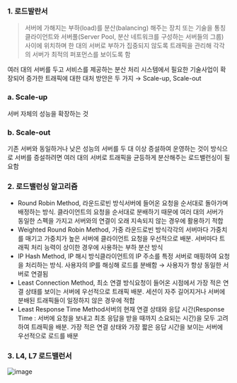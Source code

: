 ### 1. 로드발란서

> 서버에 가해지는 부하(load)를 분산(balancing) 해주는 장치 또는 기술을 통칭 클라이언트와 서버풀(Server Pool, 분산 네트워크를 구성하는 서버들의 그룹) 사이에 위치하며 한 대의 서버로 부하가 집중되지 않도록 트래픽을 관리해 각각의 서버가 최적의 퍼포먼스를 보이도록 함
> 

여러 대의 서버를 두고 서비스를 제공하는 분산 처리 시스템에서 필요한 기술사업이 확장되어 증가한 트래픽에 대한 대처 방안은 두 가지 → Scale-up, Scale-out

### a. Scale-up

서버 자체의 성능을 확장하는 것

### b. Scale-out

기존 서버와 동일하거나 낮은 성능의 서버를 두 대 이상 증설하여 운영하는 것이 방식으로 서버를 증설하려면 여러 대의 서버로 트래픽을 균등하게 분산해주는 로드밸런싱이 필요함

### 2. 로드밸런싱 알고리즘

- Round Robin Method, 라운드로빈 방식서버에 들어온 요청을 순서대로 돌아가며 배정하는 방식. 클라이언트의 요청을 순서대로 분배하기 때문에 여러 대의 서버가 동일한 스펙을 가지고 서버와의 연결이 오래 지속되지 않는 경우에 활용하기 적합
- Weighted Round Robin Method, 가중 라운드로빈 방식각각의 서버마다 가중치를 매기고 가중치가 높은 서버에 클라이언트 요청을 우선적으로 배분. 서버마다 트래픽 처리 능력이 상이한 경우에 사용하는 부하 분산 방식
- IP Hash Method, IP 해시 방식클라이언트의 IP 주소를 특정 서버로 매핑하여 요청을 처리하는 방식. 사용자의 IP를 해싱해 로드를 분배함 → 사용자가 항상 동일한 서버로 연결됨
- Least Connection Method, 최소 연결 방식요청이 들어온 시점에서 가장 적은 연결 상태를 보이는 서버에 우선적으로 트래픽 배분. 세션이 자주 길어지거나 서버에 분배된 트래픽들이 일정하지 않은 경우에 적합
- Least Response Time Method서버의 현재 연결 상태와 응답 시간(Response Time : 서버에 요청을 보내고 최초 응답을 받을 때까지 소요되는 시간)을 모두 고려하여 트래픽을 배분. 가장 적은 연결 상태와 가장 짧은 응답 시간을 보이는 서버에 우선적으로 로드를 배분

### 3. L4, L7 로드밸런서
![image](https://user-images.githubusercontent.com/100047095/190900400-19d4240f-7f0a-460d-8009-37a3b1f8785d.png)
